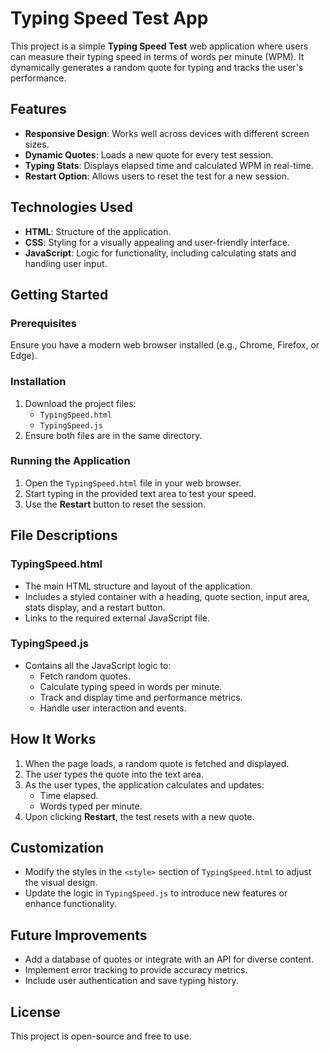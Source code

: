 # Typing Speed Test App

This project is a simple **Typing Speed Test** web application where users can measure their typing speed in terms of words per minute (WPM). It dynamically generates a random quote for typing and tracks the user's performance.

## Features

- **Responsive Design**: Works well across devices with different screen sizes.
- **Dynamic Quotes**: Loads a new quote for every test session.
- **Typing Stats**: Displays elapsed time and calculated WPM in real-time.
- **Restart Option**: Allows users to reset the test for a new session.

## Technologies Used

- **HTML**: Structure of the application.
- **CSS**: Styling for a visually appealing and user-friendly interface.
- **JavaScript**: Logic for functionality, including calculating stats and handling user input.

## Getting Started

### Prerequisites
Ensure you have a modern web browser installed (e.g., Chrome, Firefox, or Edge).

### Installation
1. Download the project files:
   - `TypingSpeed.html`
   - `TypingSpeed.js`
2. Ensure both files are in the same directory.

### Running the Application
1. Open the `TypingSpeed.html` file in your web browser.
2. Start typing in the provided text area to test your speed.
3. Use the **Restart** button to reset the session.

## File Descriptions

### TypingSpeed.html
- The main HTML structure and layout of the application.
- Includes a styled container with a heading, quote section, input area, stats display, and a restart button.
- Links to the required external JavaScript file.

### TypingSpeed.js
- Contains all the JavaScript logic to:
  - Fetch random quotes.
  - Calculate typing speed in words per minute.
  - Track and display time and performance metrics.
  - Handle user interaction and events.

## How It Works

1. When the page loads, a random quote is fetched and displayed.
2. The user types the quote into the text area.
3. As the user types, the application calculates and updates:
   - Time elapsed.
   - Words typed per minute.
4. Upon clicking **Restart**, the test resets with a new quote.

## Customization

- Modify the styles in the `<style>` section of `TypingSpeed.html` to adjust the visual design.
- Update the logic in `TypingSpeed.js` to introduce new features or enhance functionality.

## Future Improvements

- Add a database of quotes or integrate with an API for diverse content.
- Implement error tracking to provide accuracy metrics.
- Include user authentication and save typing history.

## License

This project is open-source and free to use.

